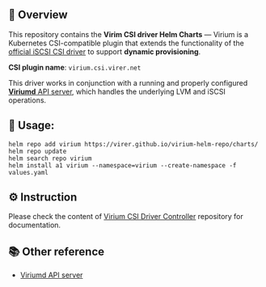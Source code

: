 ## 🚀 Overview

This repository contains the **Virim CSI driver Helm Charts** — Virium is a Kubernetes CSI-compatible plugin that extends the functionality of the [official iSCSI CSI driver](https://github.com/kubernetes-csi/csi-driver-iscsi) to support **dynamic provisioning**.

**CSI plugin name**: `virium.csi.virer.net`

This driver works in conjunction with a running and properly configured [**Viriumd** API server](https://github.com/virer/viriumd), which handles the underlying LVM and iSCSI operations.

## 🔧 Usage:

```
helm repo add virium https://virer.github.io/virium-helm-repo/charts/
helm repo update
helm search repo virium
helm install a1 virium --namespace=virium --create-namespace -f values.yaml 
```
## ⚙️ Instruction

Please check the content of [Virium CSI Driver Controller](https://github.com/virer/virium-csi-drv-controller) repository for documentation.

## 📚 Other reference

- [Viriumd API server](https://github.com/virer/viriumd)
